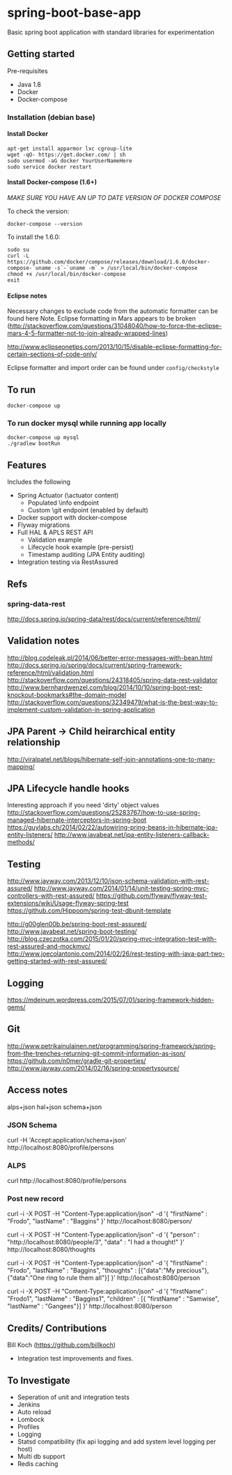 # spring-boot-base-app
Basic spring boot application with standard libraries for experimentation

## Getting started

Pre-requisites
- Java 1.8
- Docker
- Docker-compose

### Installation (debian base)

#### Install Docker

    apt-get install apparmor lxc cgroup-lite
    wget -qO- https://get.docker.com/ | sh
    sudo usermod -aG docker YourUserNameHere
    sudo service docker restart

#### Install Docker-compose  (1.6+)

*MAKE SURE YOU HAVE AN UP TO DATE VERSION OF DOCKER COMPOSE*

To check the version:

    docker-compose --version

To install the 1.6.0:

    sudo su
    curl -L https://github.com/docker/compose/releases/download/1.6.0/docker-compose-`uname -s`-`uname -m` > /usr/local/bin/docker-compose
    chmod +x /usr/local/bin/docker-compose
    exit

#### Eclipse notes
Necessary changes to exclude code from the automatic formatter can be found here
Note. Eclipse formatting in Mars appears to be broken (http://stackoverflow.com/questions/31048040/how-to-force-the-eclipse-mars-4-5-formatter-not-to-join-already-wrapped-lines)

http://www.eclipseonetips.com/2013/10/15/disable-eclipse-formatting-for-certain-sections-of-code-only/

Eclipse formatter and import order can be found under `config/checkstyle`

## To run

    docker-compose up

### To run docker mysql while running app locally

    docker-compose up mysql
    ./gradlew bootRun

## Features

Includes the following
- Spring Actuator (\actuator content)
  - Populated \info endpoint
  - Custom \git endpoint (enabled by default)
- Docker support with docker-compose
- Flyway migrations
- Full HAL & APLS REST API
  - Validation example
  - Lifecycle hook example (pre-persist)
  - Timestamp auditing (JPA Entity auditing)
- Integration testing via RestAssured

## Refs
### spring-data-rest
http://docs.spring.io/spring-data/rest/docs/current/reference/html/

## Validation notes
http://blog.codeleak.pl/2014/06/better-error-messages-with-bean.html
http://docs.spring.io/spring/docs/current/spring-framework-reference/html/validation.html
http://stackoverflow.com/questions/24318405/spring-data-rest-validator
http://www.bernhardwenzel.com/blog/2014/10/10/spring-boot-rest-knockout-bookmarks#the-domain-model
http://stackoverflow.com/questions/32349479/what-is-the-best-way-to-implement-custom-validation-in-spring-application

## JPA Parent -> Child heirarchical entity relationship
http://viralpatel.net/blogs/hibernate-self-join-annotations-one-to-many-mapping/

## JPA Lifecycle handle hooks
Interesting approach if you need 'dirty' object values
http://stackoverflow.com/questions/25283767/how-to-use-spring-managed-hibernate-interceptors-in-spring-boot
https://guylabs.ch/2014/02/22/autowiring-pring-beans-in-hibernate-jpa-entity-listeners/
http://www.javabeat.net/jpa-entity-listeners-callback-methods/

## Testing
http://www.jayway.com/2013/12/10/json-schema-validation-with-rest-assured/
http://www.jayway.com/2014/01/14/unit-testing-spring-mvc-controllers-with-rest-assured/
https://github.com/flyway/flyway-test-extensions/wiki/Usage-flyway-spring-test
https://github.com/Hippoom/spring-test-dbunit-template

http://g00glen00b.be/spring-boot-rest-assured/
http://www.javabeat.net/spring-boot-testing/
http://blog.czeczotka.com/2015/01/20/spring-mvc-integration-test-with-rest-assured-and-mockmvc/
http://www.joecolantonio.com/2014/02/26/rest-testing-with-java-part-two-getting-started-with-rest-assured/

## Logging
https://mdeinum.wordpress.com/2015/07/01/spring-framework-hidden-gems/

## Git
http://www.petrikainulainen.net/programming/spring-framework/spring-from-the-trenches-returning-git-commit-information-as-json/
https://github.com/n0mer/gradle-git-properties/
http://www.jayway.com/2014/02/16/spring-propertysource/

## Access notes
alps+json
hal+json
schema+json
### JSON Schema
curl -H 'Accept:application/schema+json' http://localhost:8080/profile/persons
### ALPS
curl http://localhost:8080/profile/persons
### Post new record
curl -i -X POST -H "Content-Type:application/json" -d '{  "firstName" : "Frodo",  "lastName" : "Baggins" }' http://localhost:8080/person/

curl -i -X POST -H "Content-Type:application/json" -d '{  "person" : "http://localhost:8080/people/3",  "data" : "I had a thought!" }' http://localhost:8080/thoughts

curl -i -X POST -H "Content-Type:application/json" -d '{  "firstName" : "Frodo",  "lastName" : "Baggins", "thoughts" : [{"data":"My precious"},{"data":"One ring to rule them all"}] }' http://localhost:8080/person

curl -i -X POST -H "Content-Type:application/json" -d '{  "firstName" : "Frodo1",  "lastName" : "Baggins1", "children" : [{  "firstName" : "Samwise",  "lastName" : "Gangees"}] }' http://localhost:8080/person


## Credits/ Contributions

Bill Koch (https://github.com/billkoch)
- Integration test improvements and fixes.


## To Investigate

- Seperation of unit and integration tests
- Jenkins
- Auto reload
- Lombock
- Profiles
- Logging
- Statsd compatibility (fix api logging and add system level logging per host)
- Multi db support
- Redis caching